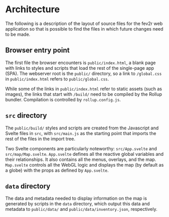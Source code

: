 # Architecture

The following is a description of the layout of source files for the fev2r web
application so that is possible to find the files in which future changes need
to be made.

## Browser entry point

The first file the browser encounters is `public/index.html`, a blank page with
links to styles and scripts that load the rest of the single-page app (SPA). The
webserver root is the `public/` directory, so a link to `/global.css` in
`public/index.html` refers to `public/global.css`.

While some of the links in `public/index.html` refer to static assets (such as
images), the links that start with `/build/` need to be compiled by the Rollup
bundler. Compilation is controlled by `rollup.config.js`.

## `src` directory

The `public/build/` styles and scripts are created from the Javascript and
Svelte files in `src`, with `src/main.js` as the starting point that imports the
rest of the files in the import tree.

Two Svelte components are particularly noteworthy: `src/App.svelte` and
`src/map/Map.svelte`. `App.svelte` defines all the reactive global variables and
their relationships. It also contains all the menus, overlays, and the map.
`Map.svelte` controls all the WebGL logic and displays the map (by default as a
globe) with the props as defined by `App.svelte`.

## `data` directory

The data and metadata needed to display information on the map is generated by
scripts in the `data` directory, which output this data and metadata to
`public/data/` and `public/data/inventory.json`, respectively.
